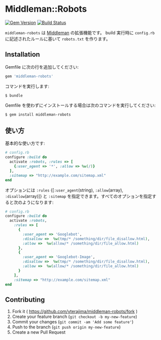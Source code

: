 # Middleman::Robots

[![Gem Version](https://badge.fury.io/rb/middleman-robots.svg)](http://badge.fury.io/rb/middleman-robots)
[![Build Status](https://travis-ci.org/yterajima/middleman-robots.svg?branch=master)](https://travis-ci.org/yterajima/middleman-robots)

`middleman-robots` は [Middleman](http://middlemanapp.com/) の拡張機能です。 build 実行時に `config.rb` に記述されたルールに基いて `robots.txt` を作ります。

## Installation

Gemfile に次の行を追加してください:

```ruby
gem 'middleman-robots'
```

コマンドを実行します:

    $ bundle

Gemfile を使わずにインストールする場合は次のコマンドを実行してください:

    $ gem install middleman-robots

## 使い方

基本的な使い方です:

```ruby
# config.rb
configure :build do
  activate :robots, :rules => [
    {:user_agent => '*', :allow => %w(/)}
  ],
  :sitemap => "http://example.com/sitemap.xml"
end
```

オプションには `:rules` {[`:user_agent`(string), `:allow`(array), `:disallow`(array)]} と `:sitemap` を指定できます。すべてのオプションを指定すると次のようになります:

```ruby
# config.rb
configure :build do
  activate :robots,
    :rules => [
      {
        :user_agent => 'Googlebot',
        :disallow =>  %w(tmp/* /something/dir/file_disallow.html),
        :allow =>  %w(allow/* /something/dir/file_allow.html)
      },
      {
        :user_agent => 'Googlebot-Image',
        :disallow =>  %w(tmp/* /something/dir/file_disallow.html),
        :allow =>  %w(allow/* /something/dir/file_allow.html)
      }
    ],
    :sitemap => "http://example.com/sitemap.xml"
end
```

## Contributing

1. Fork it ( https://github.com/yterajima/middleman-robots/fork )
2. Create your feature branch (`git checkout -b my-new-feature`)
3. Commit your changes (`git commit -am 'Add some feature'`)
4. Push to the branch (`git push origin my-new-feature`)
5. Create a new Pull Request

